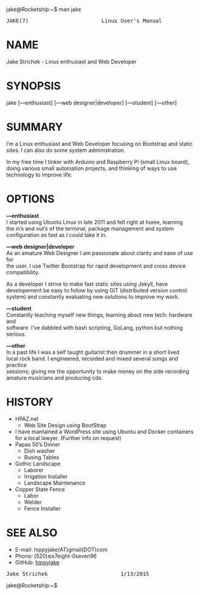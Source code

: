 <span id="a">jake@Rocketship</span>:<span id="b">~</span><span id="c">$</span> man jake  

<pre>JAKE(7)                       Linux User's Manual                        JAKE(7)</pre>

# [](#name)NAME

Jake Strichek - Linux enthusiast and Web Developer

# [](#synopsis)SYNOPSIS

jake [—enthusiast] [—web designer|developer] [—student] [—other]

# [](#summary)SUMMARY

I’m a Linux enthusiast and Web Developer focusing on Bootstrap and static  
sites. I can also do some system administration.

In my free time I tinker with Arduino and Raspberry Pi (small Linux board),  
doing various small automation projects, and thinking of ways to use  
technology to improve life.

# [](#options)OPTIONS

**—enthusiast**  
I started using Ubuntu Linux in late 2011 and felt right at home, learning  
the in’s and out’s of the terminal, package management and system  
configuration as fast as I could take it in.

**—web designer|developer**  
As an amature Web Designer I am passionate about clarity and ease of use for  
the user. I use Twitter Bootstrap for rapid development and cross device  
compatibility.

As a developer I strive to make fast static sites using Jekyll, have  
developement be easy to follow by using GIT (distributed version control  
system) and constantly evaluating new solutions to improve my work.

**—student**  
Constantly teaching myself new things, learning about new tech: hardware and  
software. I’ve dabbled with bash scripting, GoLang, python but nothing serious.

**—other**  
In a past life I was a self taught guitarist then drummer in a short lived  
local rock band. I engineered, recorded and mixed several songs and practice  
sessions; giving me the opportunity to make money on the side recording  
amature musicians and producing cds.

# [](#history)HISTORY

*   HPAZ.net
    *   Web Site Design using BootStrap
*   I have mantained a WordPress site using Ubuntu and Docker containers for a local lawyer. (Further info on request)
*   Papas 50’s Dinner
    *   Dish washer
    *   Busing Tables
*   Gothic Landscape
    *   Laborer
    *   Irrigation Installer
    *   Landscape Maintenance
*   Copper State Fence
    *   Labor
    *   Welder
    *   Fence Installer

# [](#see-also)SEE ALSO

*   E-mail: hippyjake(AT)gmail(DOT)com
*   Phone: (520)six7eight-0seven96
*   GitHub: [hippyjake](http://github.com/hippyjake)

<pre>Jake Strichek                       1/13/2015                            JAKE(7)</pre>

<span id="a">jake@Rocketship</span>:<span id="b">~</span><span id="c">$</span>
